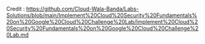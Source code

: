 Credit : https://github.com/Cloud-Wala-Banda/Labs-Solutions/blob/main/Implement%20Cloud%20Security%20Fundamentals%20on%20Google%20Cloud%20Challenge%20Lab/Implement%20Cloud%20Security%20Fundamentals%20on%20Google%20Cloud%20Challenge%20Lab.md
